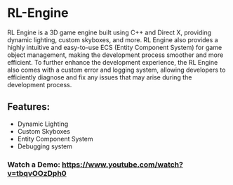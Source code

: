 # RL-Engine

RL Engine is a 3D game engine built using C++ and Direct X, providing dynamic lighting, custom skyboxes, and more. RL Engine also provides a highly intuitive and easy-to-use ECS (Entity Component System) for game object management, making the development process smoother and more efficient. To further enhance the development experience, the RL Engine also comes with a custom error and logging system, allowing developers to efficiently diagnose and fix any issues that may arise during the development process.

## Features:
- Dynamic Lighting
- Custom Skyboxes
- Entity Component System
- Debugging system

### Watch a Demo: https://www.youtube.com/watch?v=tbqvOOzDph0
